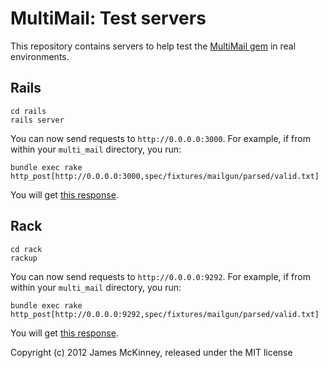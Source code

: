 # MultiMail: Test servers

This repository contains servers to help test the [MultiMail gem](http://github.com/jpmckinney/multi_mail) in real environments.

## Rails

    cd rails
    rails server

You can now send requests to `http://0.0.0.0:3000`. For example, if from within your `multi_mail` directory, you run:

    bundle exec rake http_post[http://0.0.0.0:3000,spec/fixtures/mailgun/parsed/valid.txt]

You will get [this response](https://gist.github.com/jpmckinney/5399865).

## Rack

    cd rack
    rackup

You can now send requests to `http://0.0.0.0:9292`. For example, if from within your `multi_mail` directory, you run:

    bundle exec rake http_post[http://0.0.0.0:9292,spec/fixtures/mailgun/parsed/valid.txt]

You will get [this response](https://gist.github.com/jpmckinney/5399854).

Copyright (c) 2012 James McKinney, released under the MIT license
